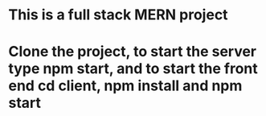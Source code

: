 # This is a full stack MERN project
# Clone the project, to start the server type npm start, and to start the front end cd client, npm install and npm start